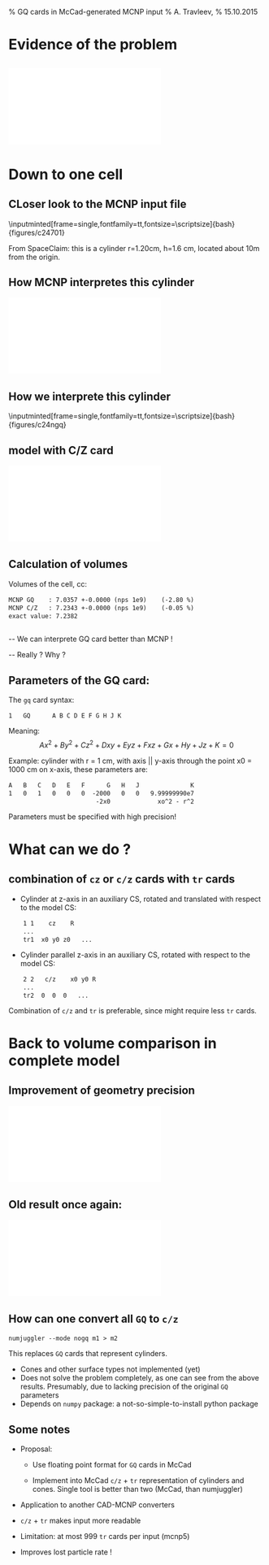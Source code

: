 % GQ cards in McCad-generated MCNP input 
% A. Travleev, 
% 15.10.2015


# Evidence of the problem 

## 

![Comparison of volumes for a McCad-generated MCNP input file](figures/vol_old.pdf "Old volumes")

# Down to one cell

## CLoser look to the MCNP input file

\inputminted[frame=single,fontfamily=tt,fontsize=\scriptsize]{bash}{figures/c24701}

From SpaceClaim: this is a cylinder r=1.20cm, h=1.6 cm, located about 10m from the origin. 

## How MCNP interpretes this cylinder

![Cell seems smaller than should be (extent 1.85)](figures/c24701.pdf "Cylinder plot")


## How we interprete this cylinder

\inputminted[frame=single,fontfamily=tt,fontsize=\scriptsize]{bash}{figures/c24ngq}

## model with C/Z card

![This cell seems okay](figures/c24ngq.pdf "Cylinder plot")

## Calculation of volumes  

Volumes of the cell, cc:

    MCNP GQ    : 7.0357 +-0.0000 (nps 1e9)    (-2.80 %)
    MCNP C/Z   : 7.2343 +-0.0000 (nps 1e9)    (-0.05 %)
    exact value: 7.2382  


## 

-- We can interprete GQ card better than MCNP !  

-- Really ? Why ?



## Parameters of the GQ card:

The `gq` card syntax:

    1   GQ      A B C D E F G H J K

Meaning:
$$
Ax^2 + By^2 + Cz^2 + Dxy + Eyz + Fxz + Gx + Hy + Jz + K = 0
$$

Example: cylinder with r = 1 cm, with axis || y-axis through the point x0 = 1000 cm on x-axis, these parameters are:

    A   B   C   D   E   F      G   H   J              K
    1   0   1   0   0   0  -2000   0   0   9.99999990e7 
                            -2x0             xo^2 - r^2 

Parameters must be specified with high precision!

# What can we do ?

## combination of ``cz`` or `c/z` cards with `tr` cards

  * Cylinder at z-axis in an auxiliary CS, rotated and translated with respect to the model CS:

~~~~
    1 1    cz    R
    ...
    tr1  x0 y0 z0   ...
~~~~


  * Cylinder parallel z-axis in an auxiliary CS, rotated with respect to the model CS:

~~~~
    2 2   c/z    x0 y0 R
    ...
    tr2  0  0  0   ...
~~~~

Combination of `c/z` and `tr` is preferable, since might require less `tr` cards.

# Back to volume comparison in complete model

## Improvement of geometry precision

![Volumes in the model with c/z cards](figures/vol_new.pdf "New volumes")

## Old result once again:

![Volumes in the model wiht GC cards](figures/vol_old.pdf "Old volumes")


## How can one convert all `GQ` to `c/z`



    numjuggler --mode nogq m1 > m2

This replaces `GQ` cards that represent cylinders. 

* Cones and other surface types not implemented (yet)
* Does not solve the problem completely, as one can see from the above results. Presumably, due to lacking precision of the original `GQ` parameters
* Depends on `numpy` package: a not-so-simple-to-install python package

## Some notes 

* Proposal:

    * Use floating point format for `GQ` cards in McCad

    * Implement into McCad `c/z` + `tr` representation of cylinders and cones. Single tool is better than two (McCad, than numjuggler)

* Application to another CAD-MCNP converters 

* `c/z` + `tr` makes input more readable

* Limitation: at most 999 `tr` cards per input (mcnp5)

* Improves lost particle rate !


